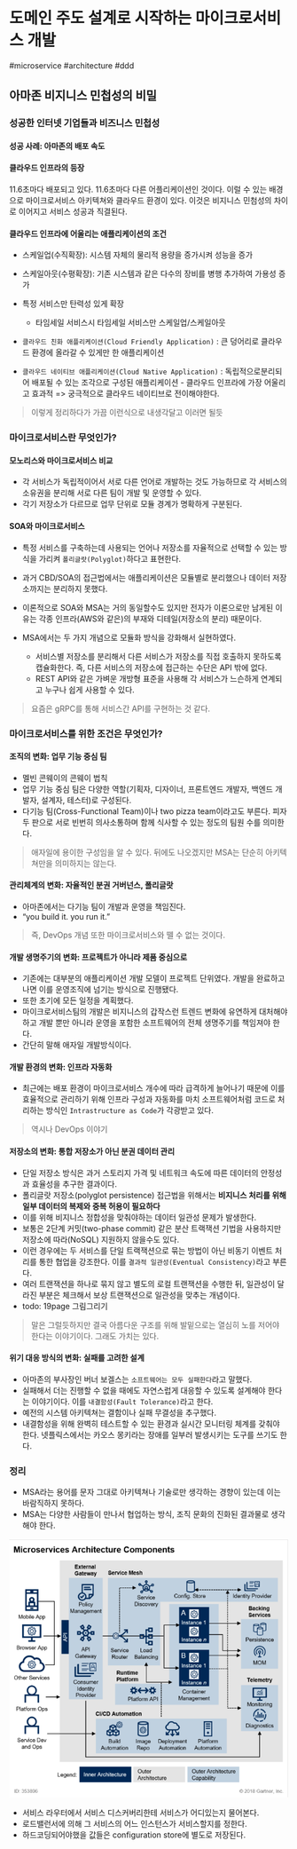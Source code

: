 # 도메인 주도 설계로 시작하는 마이크로서비스 개발
#microservice #architecture #ddd
## 아마존 비지니스 민첩성의 비밀
### 성공한 인터넷 기업들과 비즈니스 민첩성

#### 성공 사례: 아마존의 배포 속도
#### 클라우드 인프라의 등장
11.6초마다 배포되고 있다. 11.6초마다 다른 어플리케이션인 것이다. 이럴 수 있는 배경으로 마이크로서비스 아키텍쳐와 클라우드 환경이 있다. 이것은 비지니스 민첨성의 차이로 이어지고 서비스 성공과 직결된다.

#### 클라우드 인프라에 어울리는 애플리케이션의 조건

- 스케일업(수직확장): 시스템 자체의 물리적 용량을 증가시켜 성능을 증가
- 스케일아웃(수평확장): 기존 시스템과 같은 다수의 장비를 병행 추가하여 가용성 증가
- 특정 서비스만 탄력성 있게 확장
	- 타임세일 서비스시 타임세일 서비스만 스케일업/스케일아웃

- `클라우드 친화 애플리케이션(Cloud Friendly Application)` : 큰 덩어리로 클라우드 환경에 올라갈 수 있게만 한 애플리케이션
- `클라우드 네이티브 애플리케이션(Cloud Native Application)` : 독립적으로분리되어 배포될 수 있는 조각으로 구성된 애플리케이션 - 클라우드 인프라에 가장 어울리고 효과적 => 궁극적으로 클라우드 네이티브로 전이해야한다.

> 이렇게 정리하다가 가끔 이런식으로 내생각달고 이러면 될듯  

### 마이크로서비스란 무엇인가?

#### 모노리스와 마이크로서비스 비교

- 각 서비스가 독립적이어서 서로 다른 언어로 개발하는 것도 가능하므로 각 서비스의 소유권을 분리해 서로 다른 팀이 개발 및 운영할 수 있다.
- 각기 저장소가 다르므로 업무 단위로 모듈 경계가 명확하게 구분된다.

#### SOA와 마이크로서비스

- 특정 서비스를 구축하는데 사용되는 언어나 저장소를 자율적으로 선택할 수 있는 방식을 가리켜 `폴리글랏(Polyglot)`하다고 표현한다.
- 과거 CBD/SOA의 접근법에서는 애플리케이션은 모듈별로 분리했으나 데이터 저장소까지는 분리하지 못했다.
- 이론적으로 SOA와 MSA는 거의 동일할수도 있지만 전자가 이론으로만 남게된 이유는 각종 인프라(AWS와 같은)의 부재와 디테일(저장소의 분리) 때문이다.

- MSA에서는 두 가지 개념으로 모듈화 방식을 강화해서 실현하였다.
	- 서비스별 저장소를 분리해서 다른 서비스가 저장소를 직접 호출하지 못하도록 캡슐화한다. 즉, 다른 서비스의 저장소에 접근하는 수단은 API 밖에 없다.
	- REST API와 같은 가벼운 개방형 표준을 사용해 각 서비스가 느슨하게 연계되고 누구나 쉽게 사용할 수 있다.
> 요즘은 gRPC를 통해 서비스간 API를 구현하는 것 같다.  

### 마이크로서비스를 위한 조건은 무엇인가?

#### 조직의 변화: 업무 기능 중심 팀
- 멜빈 콘웨이의 콘웨이 법칙
- 업무 기능 중심 팀은 다양한 역할(기획자, 디자이너, 프론트엔드 개발자, 백엔드 개발자, 설계자, 테스터)로 구성된다.
- 다기능 팀(Cross-Functional Team)이나 two pizza team이라고도 부른다. 피자 두 판으로 서로 빈번히 의사소통하며 함께 식사할 수 있는 정도의 팀원 수를 의미한다.

> 애자일에 용이한 구성임을 알 수 있다. 뒤에도 나오겠지만 MSA는 단순히 아키텍쳐만을 의미하지는 않는다.  

#### 관리체계의 변화: 자율적인 분권 거버넌스, 폴리글랏
- 아마존에서는 다기능 팀이 개발과 운영을 책임진다.
- “you build it. you run it.”

> 즉, DevOps 개념 또한 마이크로서비스와 뗄 수 없는 것이다.  

#### 개발 생명주기의 변화: 프로젝트가 아니라 제품 중심으로
- 기존에는 대부분의 애플리케이션 개발 모델이 프로젝트 단위였다. 개발을 완료하고 나면 이를 운영조직에 넘기는 방식으로 진행됐다.
- 또한 초기에 모든 일정을 계획했다.
- 마이크로서비스팀의 개발은 비지니스의 갑작스런 트렌드 변화에 유연하게 대처해야하고 개발 뿐만 아니라 운영을 포함한 소프트웨어의 전체 생명주기를 책임져야 한다.
- 간단히 말해 애자일 개발방식이다.

#### 개발 환경의 변화: 인프라 자동화
- 최근에는 배포 환경이 마이크로서비스 개수에 따라 급격하게 늘어나기 때문에 이를 효율적으로 관리하기 위해 인프라 구성과 자동화를 마치 소프트웨어처럼 코드로 처리하는 방식인 `Intrastructure as Code`가 각광받고 있다.

> 역시나 DevOps 이야기  

#### 저장소의 변화: 통합 저장소가 아닌 분권 데이터 관리
- 단일 저장소 방식은 과거 스토리지 가격 및 네트워크 속도에 따른 데이터의 안정성과 효율성을 추구한 결과이다.
- 폴리글랏 저장소(polyglot persistence) 접근법을 위해서는 **비지니스 처리를 위해 일부 데이터의 복제와 중복 허용이 필요하다**
- 이를 위해 비지니스 정합성을 맞춰야하는 데이터 일관성 문제가 발생한다.
- 보통은 2단계 커밋(two-phase commit) 같은 분산 트랙잭션 기법을 사용하지만 저장소에 따라(NoSQL) 지원하지 않을수도 있다.
- 이런 경우에는 두 서비스를 단일 트랙잭션으로 묶는 방법이 아닌 비동기 이벤트 처리를 통한 협업을 강조한다. 이를 `결과적 일관성(Eventual Consistency)`라고 부른다.
- 여러 트랜잭션을 하나로 묶지 않고 별도의 로컬 트랜잭션을 수행한 뒤, 일관성이 달라진 부분은 체크해서 보상 트랜잭션으로 일관성을 맞추는 개념이다.
- todo: 19page 그림그리기

> 말은 그럴듯하지만 결국 아름다운 구조를 위해 발밑으로는 열심히 노를 저어야 한다는 이야기이다. 그래도 가치는 있다.  

#### 위기 대응 방식의 변화: 실패를 고려한 설계
- 아마존의 부사장인 버너 보겔스는 `소프트웨어는 모두 실패한다`라고 말했다.
- 실패해서 더는 진행할 수 없을 때에도 자연스럽게 대응할 수 있도록 설계해야 한다는 이야기이다. 이를 `내결함성(Fault Tolerance)`라고 한다.
- 예전의 시스템 아키텍쳐는 결함이나 실패 무결성을 추구했다.
- 내결함성을 위해 완벽히 테스트할 수 있는 환경과 실시간 모니터링 체계를 갖춰야 한다. 넷플릭스에서는 카오스 몽키라는 장애를 일부러 발생시키는 도구를 쓰기도 한다.


### 정리
- MSA라는 용어를 문자 그대로 아키텍쳐나 기술로만 생각하는 경향이 있는데 이는 바람직하지 못하다.
- MSA는 다양한 사람들이 만나서 협업하는 방식, 조직 문화의 진화된 결과물로 생각해야 한다.

![](%EB%8F%84%EB%A9%94%EC%9D%B8%20%EC%A3%BC%EB%8F%84%20%EC%84%A4%EA%B3%84%EB%A1%9C%20%EC%8B%9C%EC%9E%91%ED%95%98%EB%8A%94%20%EB%A7%88%EC%9D%B4%ED%81%AC%EB%A1%9C%EC%84%9C%EB%B9%84%EC%8A%A4%20%EA%B0%9C%EB%B0%9C/MSAComponent.png)

- 서비스 라우터에서 서비스 디스커버리한테 서비스가 어디있는지 물어본다.
- 로드밸런서에 의해 그 서비스의 어느 인스턴스가 서비스할지를 정한다.
- 하드코딩되어야했을 값들은 configuration store에 별도로 저장된다.